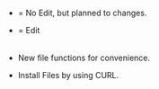 ######
- = No Edit, but planned to changes.
+ = Edit
######


 + New file functions for convenience.

 - Install Files by using CURL.

